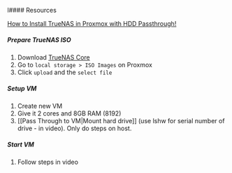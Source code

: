 l#### Resources

[How to Install TrueNAS in Proxmox with HDD Passthrough!](https://www.youtube.com/watch?v=MkK-9_-2oko)

##### Prepare TrueNAS ISO
1) Download [TrueNAS Core](https://www.truenas.com/truenas-core/)
2) Go to `local storage > ISO Images` on Proxmox
3) Click `upload` and the `select file` 

##### Setup VM
1) Create new VM
2) Give it 2 cores and 8GB RAM (8192)
3) [[Pass Through to VM|Mount hard drive]] (use lshw for serial number of drive - in video). Only do steps on host.

##### Start VM
1) Follow steps in video